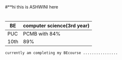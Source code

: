 #**hi this is ASHWINI here
#
 BE| computer science(3rd year) |
| ----------- | ----------- |
| PUC | PCMB with 84%|
| 10th  | 89% |

```
currently am completing my BEcourse ................


